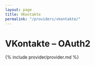 ```yaml
---
layout: page
title: VKontakte
permalink: "/providers/vkontakte/"
---
```

# VKontakte – OAuth2

{% include provider/provider.md %}
